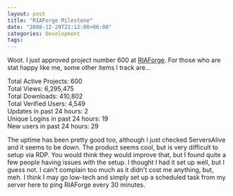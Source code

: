 ```yaml
---
layout: post
title: "RIAForge Milestone"
date: "2008-12-29T21:12:00+06:00"
categories: Development 
tags: 
---
```


Woot. I just approved project number 600 at <a href="http://www.riaforge.org">RIAForge</a>. For those who are stat happy like me, some other items I track are...

Total Active Projects: 600<br/>
Total Views: 6,295,475<br/>
Total Downloads: 410,802<br/>
Total Verified Users: 4,549<br/>
Updates in past 24 hours: 2<br/>
Unique Logins in past 24 hours: 19<br/>
New users in past 24 hours: 29<br/>

The uptime has been pretty good too, although I just checked ServersAlive and it seems to be down. The product seems cool, but is very difficult to setup via RDP. You would think they would improve that, but I found quite a few people having issues with the setup. I thought I had it set up well, but I guess not. I can't complain too much as it didn't cost me anything, but, meh. I think I may go low-tech and simply set up a scheduled task from my server here to ping RIAForge every 30 minutes.